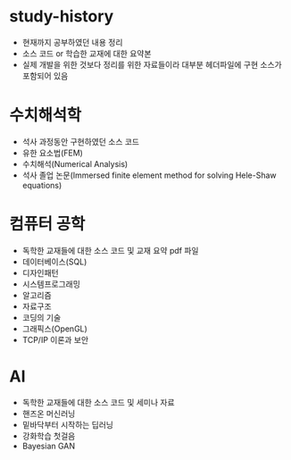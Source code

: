 # study-history
- 현재까지 공부하였던 내용 정리
- 소스 코드 or 학습한 교재에 대한 요약본
- 실제 개발을 위한 것보다 정리를 위한 자료들이라  대부분 헤더파일에 구현 소스가 포함되어 있음

# 수치해석학
- 석사 과정동안 구현하였던 소스 코드
- 유한 요소법(FEM)
- 수치해석(Numerical Analysis)
- 석사 졸업 논문(Immersed finite element method for solving Hele-Shaw equations)

# 컴퓨터 공학
- 독학한 교재들에 대한 소스 코드 및 교재 요약 pdf 파일
- 데이터베이스(SQL)
- 디자인패턴
- 시스템프로그래밍
- 알고리즘
- 자료구조
- 코딩의 기술
- 그래픽스(OpenGL)
- TCP/IP 이론과 보안

# AI
- 독학한 교재들에 대한 소스 코드 및 세미나 자료
- 핸즈온 머신러닝
- 밑바닥부터 시작하는 딥러닝
- 강화학습 첫걸음
- Bayesian GAN
